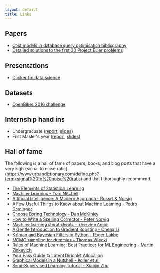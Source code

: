 ```yaml
---
layout: default
title: Links
---
```


## Papers

- [Cost models in database query optimisation bibliography](https://www.sharelatex.com/project/59f0867a5cd281015b4cd5c6)
- [Detailed solutions to the first 30 Project Euler problems](/files/papers/project_euler_solutions.pdf)

## Presentations

- [Docker for data science](/files/presentations/docker-data-science.pdf)

## Datasets

- [OpenBikes 2016 challenge](https://www.dropbox.com/s/ic8m0b3mf5wxk4r/challenge.zip?dl=0)

## Internship hand ins

- Undergraduate ([report](/files/internships/L3_report.pdf), [slides](/files/internships/L3_slides.pdf))
- First Master's year ([report](/files/internships/M1_report.pdf), [slides](/files/internships/M1_slides.pdf))

## Hall of fame

The following is a hall of fame of papers, books, and blog posts that have a very high {signal to noise ratio](https://www.urbandictionary.com/define.php?term=signal%20to%20noise%20ratio) and that I thoroughly recommend.

- [The Elements of Statistical Learning](http://statweb.stanford.edu/~tibs/ElemStatLearn/printings/ESLII_print10.pdf)
- [Machine Learning - Tom Mitchell](http://personal.disco.unimib.it/Vanneschi/McGrawHill_-_Machine_Learning_-Tom_Mitchell.pdf)
- [Artificial Intelligence: A Modern Approach - Russel & Norvig](http://web.cecs.pdx.edu/~mperkows/CLASS_479/2017_ZZ_00/02__GOOD_Russel=Norvig=Artificial%20Intelligence%20A%20Modern%20Approach%20(3rd%20Edition).pdf)
- [A Few Useful Things to Know about Machine Learning - Pedro Domingos](https://homes.cs.washington.edu/~pedrod/papers/cacm12.pdf)
- [Choose Boring Technology - Dan McKinley](http://mcfunley.com/choose-boring-technology)
- [How to Write a Spelling Corrector - Peter Norvig](https://norvig.com/spell-correct.html)
- [Machine learning cheat sheets - Shervine Amidi](https://stanford.edu/~shervine/teaching/cs-229.html)
- [A Gentle Introduction to Gradient Boosting - Cheng Li](http://www.ccs.neu.edu/home/vip/teach/MLcourse/4_boosting/slides/gradient_boosting.pdf)
- [Kalman and Bayesian Filters in Python - Roger Labbe](http://nbviewer.jupyter.org/github/rlabbe/Kalman-and-Bayesian-Filters-in-Python/blob/master/table_of_contents.ipynb)
- [MCMC sampling for dummies - Thomas Wiecki](http://twiecki.github.io/blog/2015/11/10/mcmc-sampling/)
- [Rules of Machine Learning: Best Practices for ML Engineering - Martin Zinkevich](https://developers.google.com/machine-learning/guides/rules-of-ml/)
- [Your Easy Guide to Latent Dirichlet Allocation](https://medium.com/@lettier/how-does-lda-work-ill-explain-using-emoji-108abf40fa7d)
- [Graphical Models in a Nutshell - Koller et al.](https://ai.stanford.edu/~koller/Papers/Koller+al:SRL07.pdf)
- [Semi-Supervised Learning Tutorial - Xiaojin Zhu](http://pages.cs.wisc.edu/~jerryzhu/pub/sslicml07.pdf)
